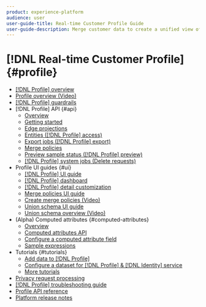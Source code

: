 ```yaml
---
product: experience-platform
audience: user
user-guide-title: Real-time Customer Profile Guide
user-guide-description: Merge customer data to create a unified view of customer interactions across channels.
---
```


# [!DNL Real-time Customer Profile] {#profile}

* [[!DNL Profile] overview](home.md)
* [Profile overview (Video)](video/profile-overview.md)
* [[!DNL Profile] guardrails](guardrails.md)
* [!DNL Profile] API {#api}
  * [Overview](api/overview.md)
  * [Getting started](api/getting-started.md)
  * [Edge projections](api/edge-projections.md)
  * [Entities ([!DNL Profile] access)](api/entities.md)
  * [Export jobs ([!DNL Profile] export)](api/export-jobs.md)
  * [Merge policies](api/merge-policies.md)
  * [Preview sample status ([!DNL Profile] preview)](api/preview-sample-status.md)
  * [[!DNL Profile] system jobs (Delete requests)](api/profile-system-jobs.md)
* Profile UI guides {#ui}
  * [[!DNL Profile] UI guide](ui/user-guide.md)
  * [[!DNL Profile] dashboard](ui/profile-dashboard.md)
  * [[!DNL Profile] detail customization](ui/profile-customization.md)
  * [Merge policies UI guide](ui/merge-policies.md)
  * [Create merge policies (Video)](video/create-merge-policies.md)
  * [Union schema UI guide](ui/union-schema.md)
  * [Union schema overview (Video)](video/union-schemas-overview.md)
* (Alpha) Computed attributes {#computed-attributes}
  * [Overview](computed-attributes/overview.md)
  * [Computed attributes API](computed-attributes/ca-api.md)
  * [Configure a computed attribute field](computed-attributes/configure-api.md)
  * [Sample expressions](computed-attributes/expressions.md)
* Tutorials {#tutorials}
  * [Add data to [!DNL Profile]](tutorials/add-profile-data.md)
  * [Configure a dataset for [!DNL Profile] & [!DNL Identity] service](tutorials/dataset-configuration.md)
  * [More tutorials](https://experienceleague.adobe.com/docs/platform-learn/tutorials/overview.html)
* [Privacy request processing](privacy.md)
* [[!DNL Profile] troubleshooting guide](troubleshooting.md)
* [Profile API reference](https://www.adobe.io/apis/experienceplatform/home/api-reference.html#!acpdr/swagger-specs/real-time-customer-profile.yaml)
* [Platform release notes](https://www.adobe.com/go/platform-release-notes-en)